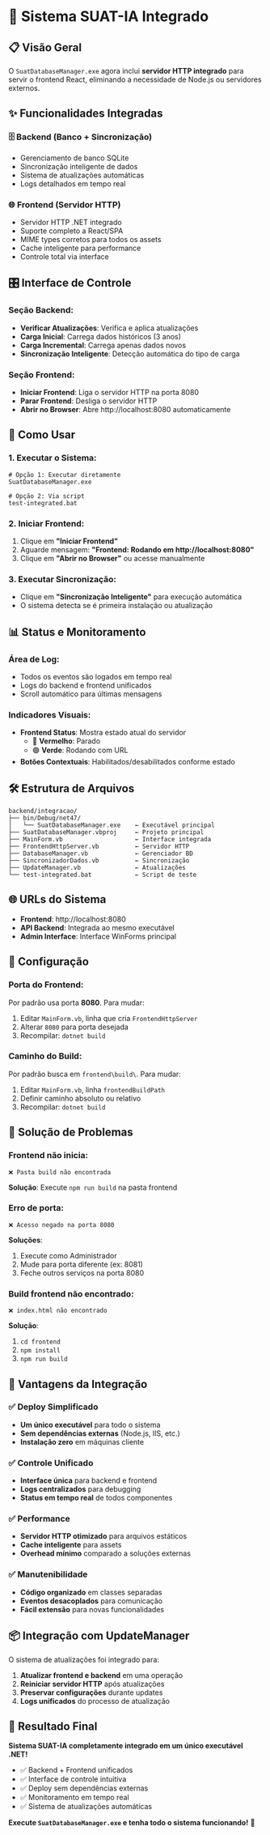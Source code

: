# 🚀 Sistema SUAT-IA Integrado

## 📋 Visão Geral

O `SuatDatabaseManager.exe` agora inclui **servidor HTTP integrado** para servir o frontend React, eliminando a necessidade de Node.js ou servidores externos.

## ✨ Funcionalidades Integradas

### 🗄️ **Backend (Banco + Sincronização)**
- Gerenciamento de banco SQLite
- Sincronização inteligente de dados
- Sistema de atualizações automáticas
- Logs detalhados em tempo real

### 🌐 **Frontend (Servidor HTTP)**
- Servidor HTTP .NET integrado
- Suporte completo a React/SPA
- MIME types corretos para todos os assets
- Cache inteligente para performance
- Controle total via interface

## 🎛️ Interface de Controle

### **Seção Backend:**
- **Verificar Atualizações**: Verifica e aplica atualizações
- **Carga Inicial**: Carrega dados históricos (3 anos)
- **Carga Incremental**: Carrega apenas dados novos
- **Sincronização Inteligente**: Detecção automática do tipo de carga

### **Seção Frontend:**
- **Iniciar Frontend**: Liga o servidor HTTP na porta 8080
- **Parar Frontend**: Desliga o servidor HTTP
- **Abrir no Browser**: Abre http://localhost:8080 automaticamente

## 🚀 Como Usar

### **1. Executar o Sistema:**
```batch
# Opção 1: Executar diretamente
SuatDatabaseManager.exe

# Opção 2: Via script
test-integrated.bat
```

### **2. Iniciar Frontend:**
1. Clique em **"Iniciar Frontend"**
2. Aguarde mensagem: **"Frontend: Rodando em http://localhost:8080"**
3. Clique em **"Abrir no Browser"** ou acesse manualmente

### **3. Executar Sincronização:**
- Clique em **"Sincronização Inteligente"** para execução automática
- O sistema detecta se é primeira instalação ou atualização

## 📊 Status e Monitoramento

### **Área de Log:**
- Todos os eventos são logados em tempo real
- Logs do backend e frontend unificados
- Scroll automático para últimas mensagens

### **Indicadores Visuais:**
- **Frontend Status**: Mostra estado atual do servidor
  - 🔴 **Vermelho**: Parado
  - 🟢 **Verde**: Rodando com URL
- **Botões Contextuais**: Habilitados/desabilitados conforme estado

## 🛠️ Estrutura de Arquivos

```
backend/integracao/
├── bin/Debug/net47/
│   └── SuatDatabaseManager.exe    ← Executável principal
├── SuatDatabaseManager.vbproj     ← Projeto principal
├── MainForm.vb                    ← Interface integrada
├── FrontendHttpServer.vb          ← Servidor HTTP
├── DatabaseManager.vb             ← Gerenciador BD
├── SincronizadorDados.vb          ← Sincronização
├── UpdateManager.vb               ← Atualizações
└── test-integrated.bat            ← Script de teste
```

## 🌐 URLs do Sistema

- **Frontend**: http://localhost:8080
- **API Backend**: Integrada ao mesmo executável
- **Admin Interface**: Interface WinForms principal

## 🔧 Configuração

### **Porta do Frontend:**
Por padrão usa porta **8080**. Para mudar:

1. Editar `MainForm.vb`, linha que cria `FrontendHttpServer`
2. Alterar `8080` para porta desejada
3. Recompilar: `dotnet build`

### **Caminho do Build:**
Por padrão busca em `frontend\build\`. Para mudar:

1. Editar `MainForm.vb`, linha `frontendBuildPath`
2. Definir caminho absoluto ou relativo
3. Recompilar: `dotnet build`

## 🚨 Solução de Problemas

### **Frontend não inicia:**
```
❌ Pasta build não encontrada
```
**Solução**: Execute `npm run build` na pasta frontend

### **Erro de porta:**
```
❌ Acesso negado na porta 8080
```
**Soluções**:
1. Execute como Administrador
2. Mude para porta diferente (ex: 8081)
3. Feche outros serviços na porta 8080

### **Build frontend não encontrado:**
```
❌ index.html não encontrado
```
**Solução**: 
1. `cd frontend`
2. `npm install`
3. `npm run build`

## 🎯 Vantagens da Integração

### ✅ **Deploy Simplificado**
- **Um único executável** para todo o sistema
- **Sem dependências externas** (Node.js, IIS, etc.)
- **Instalação zero** em máquinas cliente

### ✅ **Controle Unificado**
- **Interface única** para backend e frontend
- **Logs centralizados** para debugging
- **Status em tempo real** de todos componentes

### ✅ **Performance**
- **Servidor HTTP otimizado** para arquivos estáticos
- **Cache inteligente** para assets
- **Overhead mínimo** comparado a soluções externas

### ✅ **Manutenibilidade**
- **Código organizado** em classes separadas
- **Eventos desacoplados** para comunicação
- **Fácil extensão** para novas funcionalidades

## 📦 Integração com UpdateManager

O sistema de atualizações foi integrado para:

1. **Atualizar frontend e backend** em uma operação
2. **Reiniciar servidor HTTP** após atualizações
3. **Preservar configurações** durante updates
4. **Logs unificados** do processo de atualização

## 🎉 Resultado Final

**Sistema SUAT-IA completamente integrado em um único executável .NET!**

- ✅ Backend + Frontend unificados
- ✅ Interface de controle intuitiva  
- ✅ Deploy sem dependências externas
- ✅ Monitoramento em tempo real
- ✅ Sistema de atualizações automáticas

**Execute `SuatDatabaseManager.exe` e tenha todo o sistema funcionando!** 🚀

